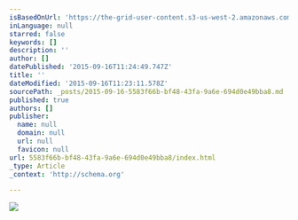 ```yaml
---
isBasedOnUrl: 'https://the-grid-user-content.s3-us-west-2.amazonaws.com/9e06e67d-8a1c-40d1-8b53-26a7f280e166.jpg'
inLanguage: null
starred: false
keywords: []
description: ''
author: []
datePublished: '2015-09-16T11:24:49.747Z'
title: ''
dateModified: '2015-09-16T11:23:11.578Z'
sourcePath: _posts/2015-09-16-5583f66b-bf48-43fa-9a6e-694d0e49bba8.md
published: true
authors: []
publisher:
  name: null
  domain: null
  url: null
  favicon: null
url: 5583f66b-bf48-43fa-9a6e-694d0e49bba8/index.html
_type: Article
_context: 'http://schema.org'

---
```

![](https://the-grid-user-content.s3-us-west-2.amazonaws.com/9e06e67d-8a1c-40d1-8b53-26a7f280e166.jpg)